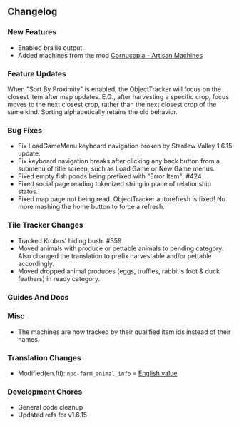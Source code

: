 ## Changelog

### New Features

- Enabled braille output.
- Added machines from the mod [Cornucopia - Artisan Machines](https://www.nexusmods.com/stardewvalley/mods/24842)

### Feature Updates

When "Sort By Proximity" is enabled, the ObjectTracker will focus on the closest item after map updates. E.G., after harvesting a specific crop, focus moves to the next closest crop, rather than the next closest crop of the same kind. Sorting alphabetically retains the old behavior.

### Bug Fixes

- Fix LoadGameMenu keyboard navigation broken by Stardew Valley 1.6.15 update.
- Fix keyboard navigation breaks after clicking any back button from a submenu of title screen, such as Load Game or New Game menus.
- Fixed empty fish ponds being prefixed with "Error Item"; #424
- Fixed social page reading tokenized string in place of relationship status.
- Fixed map page not being read.
ObjectTracker autorefresh is fixed! No more mashing the home button to force a refresh.

### Tile Tracker Changes

- Tracked Krobus' hiding bush. #359
- Moved animals with produce or pettable animals to pending category. Also changed the translation to prefix harvestable and/or pettable accordingly.
- Moved dropped animal produces (eggs, truffles, rabbit's foot & duck feathers) in ready category.

### Guides And Docs


### Misc

- The machines are now tracked by their qualified item ids instead of their names.

### Translation Changes

- Modified(en.ftl): `npc-farm_animal_info` = [English value](https://github.com/khanshoaib3/stardew-access/blob/ad211b0ae16d7a3bf91eb822befb2660d28a1aea/stardew-access/i18n/en.ftl#L339-L360)

### Development Chores

- General code cleanup
- Updated refs for v1.6.15


